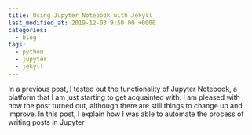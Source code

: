 ```yaml
---
title: Using Jupyter Notebook with Jekyll
last_modified_at: 2019-12-03 9:50:00 +0000
categories:
  - blog
tags:
  - python
  - jupyter
  - jekyll
---
```


In a previous post, I tested out the functionality of Jupyter Notebook, a platform that I am just starting to get acquainted with. I am pleased with how the post turned out, although there are still things to change up and improve. In this post, I explain how I was able to automate the process of writing posts in Jupyter